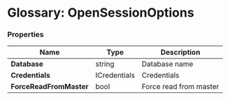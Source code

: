 # Glossary: OpenSessionOptions

### Properties

| Name | Type | Description |
| ------------- | ------------- | ----- |
| **Database** | string | Database name |
| **Credentials** | ICredentials | Credentials |
| **ForceReadFromMaster** | bool | Force read from master |
